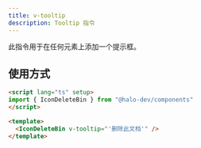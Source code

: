 ```yaml
---
title: v-tooltip
description: Tooltip 指令
---
```


此指令用于在任何元素上添加一个提示框。

## 使用方式

```html
<script lang="ts" setup>
import { IconDeleteBin } from "@halo-dev/components"
</script>

<template>
  <IconDeleteBin v-tooltip="'删除此文档'" />
</template>
```

